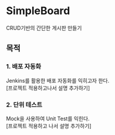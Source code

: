 # SimpleBoard
CRUD기반의 간단한 게시판 만들기

## 목적
### 1. 배포 자동화
Jenkins를 활용한 배포 자동화를 익히고자 한다.  
[프로젝트 적용하고나서 설명 추가하기]


### 2. 단위 테스트
Mock을 사용하여 Unit Test를 익힌다.  
[프로젝트 적용하고 나서 설명 추가하기]
